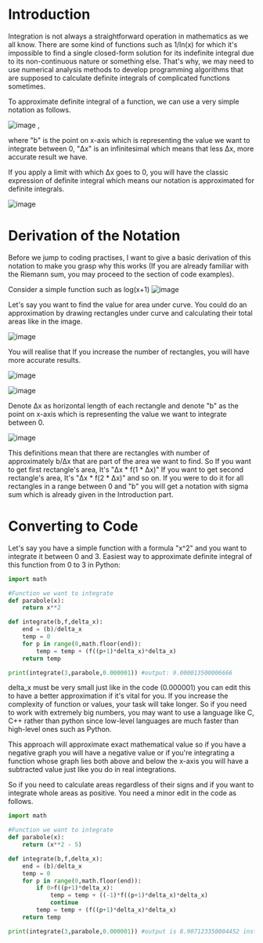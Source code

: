 # Introduction
Integration is not always a straightforward operation in mathematics as we all know. There are some kind of functions such as 1/ln(x) for which it's impossible to find a single closed-form solution for its indefinite integral due to its non-continuous nature or something else.
That's why, we may need to use numerical analysis methods to develop programming algorithms that are supposed to calculate definite integrals of complicated functions sometimes. 

To approximate definite integral of a function, we can use a very simple notation as follows.

![image](https://github.com/user-attachments/assets/34fe212e-e931-4248-85fe-6342e1e46f25) ,

where "b" is the point on x-axis which is representing the value we want to integrate between 0, "Δx" is an infinitesimal which means that less Δx, more accurate result we have.

If you apply a limit with which Δx goes to 0, you will have the classic expression of definite integral which means our notation is approximated for definite integrals.

![image](https://github.com/user-attachments/assets/8b9a9d56-08f8-4ec1-b96a-da57b42a98a8)


# Derivation of the Notation
Before we jump to coding practises, I want to give a basic derivation of this notation to make you grasp why this works (If you are already familiar with the Riemann sum, you may proceed to the section of code examples).

Consider a simple function such as log(x+1)
![image](https://github.com/user-attachments/assets/04a2b13f-5f7e-4b39-8411-c944c6f46ae4)

Let's say you want to find the value for area under curve.
You could do an approximation by drawing rectangles under curve and calculating their total areas like in the image.

![image](https://github.com/user-attachments/assets/2e82b346-87a3-4c3c-804c-ff315e8ee0bc)

You will realise that If you increase the number of rectangles, you will have more accurate results.

![image](https://github.com/user-attachments/assets/4b09d889-6955-48a1-a1ae-ce8528eb0fbe)

![image](https://github.com/user-attachments/assets/c690512b-16e0-4432-85a1-22c0bb97579e)

Denote Δx as horizontal length of each rectangle and denote "b" as the point on x-axis which is representing the value we want to integrate between 0.

![image](https://github.com/user-attachments/assets/cd08c2ec-d6a5-475a-82ee-8f47d9640629)


This definitions mean that there are rectangles with number of approximately b/Δx that are part of the area we want to find.
So If you want to get first rectangle's area, It's "Δx * f(1 * Δx)"
If you want to get second rectangle's area, It's "Δx * f(2 * Δx)" and so on.
If you were to do it for all rectangles in a range between 0 and "b" you will get a notation with sigma sum which is already given in the Introduction part.

# Converting to Code
Let's say you have a simple function with a formula "x^2" and you want to integrate it between 0 and 3.
Easiest way to approximate definite integral of this function from 0 to 3 in Python:
```python
import math

#Function we want to integrate
def parabole(x):
	return x**2

def integrate(b,f,delta_x):
	end = (b)/delta_x
	temp = 0
	for p in range(0,math.floor(end)):
		temp = temp + (f((p+1)*delta_x)*delta_x)
	return temp

print(integrate(3,parabole,0.000001)) #output: 9.000013500006666
```
delta_x must be very small just like in the code (0.000001) you can edit this to have a better approximation if it's vital for you.
If you increase the complexity of function or values, your task will take longer. So if you need to work with extremely big numbers, you may want to use a language like C, C++ rather than python since low-level languages are much faster than high-level ones such as Python.

This approach will approximate exact mathematical value so if you have a negative graph you will have a negative value or if you're integrating a function whose graph lies both above and below the x-axis you will have a subtracted value just like you do in real integrations.

So if you need to calculate areas regardless of their signs and if you want to integrate whole areas as positive. You need a minor edit in the code as follows.
```python
import math

#Function we want to integrate
def parabole(x):
	return (x**2 - 5)

def integrate(b,f,delta_x):
	end = (b)/delta_x
	temp = 0
	for p in range(0,math.floor(end)):
		if 0>f((p+1)*delta_x):
			temp = temp + ((-1)*f((p+1)*delta_x)*delta_x)
			continue
		temp = temp + (f((p+1)*delta_x)*delta_x)
	return temp

print(integrate(3,parabole,0.000001)) #output is 8.907123350004452 instead of -5.999991499993089
```

